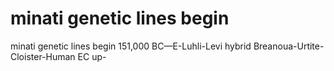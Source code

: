# minati genetic lines begin

minati genetic lines begin
151,000 BC—E-Luhli-Levi hybrid Breanoua-Urtite-Cloister-Human EC up-